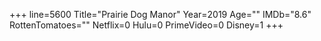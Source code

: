+++
line=5600
Title="Prairie Dog Manor"
Year=2019
Age=""
IMDb="8.6"
RottenTomatoes=""
Netflix=0
Hulu=0
PrimeVideo=0
Disney=1
+++

